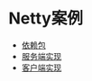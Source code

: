 # Netty案例


- [依赖包](./lib/)
- [服务端实现](./src/main/java/server)
- [客户端实现](./src/main/java/client)




